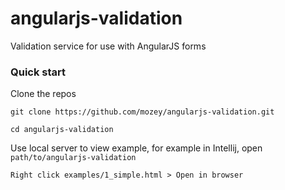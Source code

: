 # angularjs-validation

Validation service for use with AngularJS forms

### Quick start

Clone the repos

    git clone https://github.com/mozey/angularjs-validation.git

    cd angularjs-validation
    
Use local server to view example, 
for example in Intellij,
open `path/to/angularjs-validation`
    
    Right click examples/1_simple.html > Open in browser 

